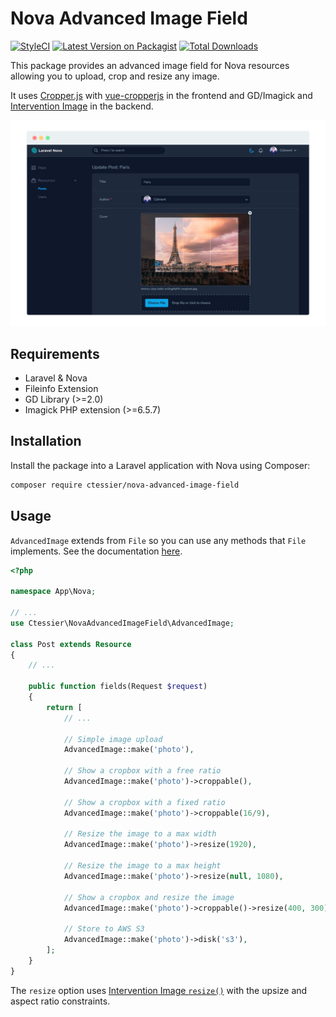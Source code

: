 # Nova Advanced Image Field

[![StyleCI](https://github.styleci.io/repos/156091175/shield?branch=1.0)](https://github.styleci.io/repos/156091175)
[![Latest Version on Packagist](https://img.shields.io/packagist/v/ctessier/nova-advanced-image-field.svg?style=flat-square)](https://packagist.org/packages/ctessier/nova-advanced-image-field)
[![Total Downloads](https://img.shields.io/packagist/dt/ctessier/nova-advanced-image-field.svg?style=flat-square)](https://packagist.org/packages/ctessier/nova-advanced-image-field)

This package provides an advanced image field for Nova resources allowing you to upload, crop and resize any image.

It uses [Cropper.js](https://fengyuanchen.github.io/cropperjs) with [vue-cropperjs](https://github.com/Agontuk/vue-cropperjs) in the frontend and GD/Imagick and [Intervention Image](http://image.intervention.io) in the backend.

![screenshot of the advanced image field](https://github.com/ctessier/nova-advanced-image-field/blob/1.0/screenshot.png?raw=true)

## Requirements

- Laravel & Nova
- Fileinfo Extension
- GD Library (>=2.0)
- Imagick PHP extension (>=6.5.7)

## Installation

Install the package into a Laravel application with Nova using Composer:

```bash
composer require ctessier/nova-advanced-image-field
```

## Usage

`AdvancedImage` extends from `File` so you can use any methods that `File` implements. See the documentation [here](https://nova.laravel.com/docs/1.0/resources/file-fields.html).

```php
<?php

namespace App\Nova;

// ...
use Ctessier\NovaAdvancedImageField\AdvancedImage;

class Post extends Resource
{
    // ...

    public function fields(Request $request)
    {
        return [
            // ...

            // Simple image upload
            AdvancedImage::make('photo'),

            // Show a cropbox with a free ratio
            AdvancedImage::make('photo')->croppable(),

            // Show a cropbox with a fixed ratio
            AdvancedImage::make('photo')->croppable(16/9),

            // Resize the image to a max width
            AdvancedImage::make('photo')->resize(1920),

            // Resize the image to a max height
            AdvancedImage::make('photo')->resize(null, 1080),

            // Show a cropbox and resize the image
            AdvancedImage::make('photo')->croppable()->resize(400, 300),

            // Store to AWS S3
            AdvancedImage::make('photo')->disk('s3'),
        ];
    }
}
```

The `resize` option uses [Intervention Image `resize()`](http://image.intervention.io/api/resize) with the upsize and aspect ratio constraints.
